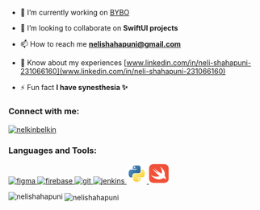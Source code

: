 - 🔭 I’m currently working on [BYBO](https://github.com/nelishahapuni/bybo-ios)

- 👯 I’m looking to collaborate on **SwiftUI projects**

- 📫 How to reach me **nelishahapuni@gmail.com**

- 📄 Know about my experiences [www.linkedin.com/in/neli-shahapuni-231066160](www.linkedin.com/in/neli-shahapuni-231066160)

- ⚡ Fun fact **I have synesthesia ✨**

<h3 align="left">Connect with me:</h3>
<p align="left">
<a href="https://www.leetcode.com/nelkinbelkin" target="blank"><img align="center" src="https://raw.githubusercontent.com/rahuldkjain/github-profile-readme-generator/master/src/images/icons/Social/leet-code.svg" alt="nelkinbelkin" height="30" width="40" /></a>
</p>

<h3 align="left">Languages and Tools:</h3>
<p align="left"> <a href="https://www.figma.com/" target="_blank" rel="noreferrer"> <img src="https://www.vectorlogo.zone/logos/figma/figma-icon.svg" alt="figma" width="40" height="40"/> </a> <a href="https://firebase.google.com/" target="_blank" rel="noreferrer"> <img src="https://www.vectorlogo.zone/logos/firebase/firebase-icon.svg" alt="firebase" width="40" height="40"/> </a> <a href="https://git-scm.com/" target="_blank" rel="noreferrer"> <img src="https://www.vectorlogo.zone/logos/git-scm/git-scm-icon.svg" alt="git" width="40" height="40"/> </a> <a href="https://www.jenkins.io" target="_blank" rel="noreferrer"> <img src="https://www.vectorlogo.zone/logos/jenkins/jenkins-icon.svg" alt="jenkins" width="40" height="40"/> </a> <a href="https://www.python.org" target="_blank" rel="noreferrer"> <img src="https://raw.githubusercontent.com/devicons/devicon/master/icons/python/python-original.svg" alt="python" width="40" height="40"/> </a> <a href="https://developer.apple.com/swift/" target="_blank" rel="noreferrer"> <img src="https://raw.githubusercontent.com/devicons/devicon/master/icons/swift/swift-original.svg" alt="swift" width="40" height="40"/> </a> </p>

<p><img align="left" src="https://github-readme-stats.vercel.app/api/top-langs?username=nelishahapuni&show_icons=true&locale=en&layout=compact" alt="nelishahapuni" /></p>

<p>&nbsp;<img align="center" src="https://github-readme-stats.vercel.app/api?username=nelishahapuni&show_icons=true&locale=en" alt="nelishahapuni" /></p>
